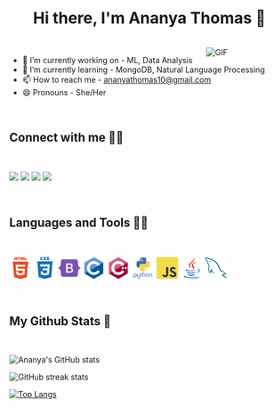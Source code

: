 <h1 align="center"> Hi there, I'm Ananya Thomas 👋</h1>

<br>
<img align="right" alt="GIF" src="https://media.giphy.com/media/VIKOfvqJHcVDrdVivT/giphy.gif" width="150px">

- 🔭 I’m currently working on - ML, Data Analysis
- 🌱 I’m currently learning - MongoDB, Natural Language Processing
- 📫 How to reach me - ananyathomas10@gmail.com
- 😄 Pronouns - She/Her

<br>

## Connect with me 🙋‍♀️
<br>

<p align="left">
<a href="https://in.pinterest.com/ananyathomas10"><img width=50 src="https://camo.githubusercontent.com/ef99a09dfa010e68c26ec4414631a47bbc1086677227bd97538d051b8b93ae21/68747470733a2f2f6564656e742e6769746875622e696f2f537570657254696e7949636f6e732f696d616765732f7376672f70696e7465726573742e737667"></a>
<a href="https://www.linkedin.com/in/ananya-thomas-6b55011b9/"><img width=50 src="https://camo.githubusercontent.com/c8a9c5b414cd812ad6a97a46c29af67239ddaeae08c41724ff7d945fb4c047e5/68747470733a2f2f6564656e742e6769746875622e696f2f537570657254696e7949636f6e732f696d616765732f7376672f6c696e6b6564696e2e737667"></a>
<a href="https://www.instagram.com/_ananyathomas_/"><img src="https://camo.githubusercontent.com/c9dacf0f25a1489fdbc6c0d2b41cda58b77fa210a13a886d6f99e027adfbd358/68747470733a2f2f6564656e742e6769746875622e696f2f537570657254696e7949636f6e732f696d616765732f7376672f696e7374616772616d2e737667" width="50"></a>
<a href="https://open.spotify.com/user/apxlxeswqba5hpwtpiyfdfzgq"><img src="https://camo.githubusercontent.com/15d4e1b8bf3ed25b7131cc93f248f86cc42deaf9e19fdb61aa1ba3b46e0400a5/68747470733a2f2f6564656e742e6769746875622e696f2f537570657254696e7949636f6e732f696d616765732f7376672f73706f746966792e737667" width="50"></a>
</p>

<br>

## Languages and Tools 👩‍💻
<br>

<a ><img src="https://raw.githubusercontent.com/devicons/devicon/master/icons/html5/html5-plain-wordmark.svg" alt="html5" width="40" height="40"/></a>
<a ><img src="https://raw.githubusercontent.com/devicons/devicon/master/icons/css3/css3-plain-wordmark.svg" alt="css3" width="40" height="40"/></a>
<a ><img src="https://raw.githubusercontent.com/devicons/devicon/master/icons/bootstrap/bootstrap-plain.svg" alt="bootstrap" width="40" height="40"/></a>
<a ><img src="https://raw.githubusercontent.com/devicons/devicon/master/icons/c/c-original.svg" alt="c" width="40" height="40"/></a>
<a ><img src="https://raw.githubusercontent.com/devicons/devicon/master/icons/cplusplus/cplusplus-original.svg" alt="cplusplus" width="40" height="40"/></a>
<a ><img src="https://raw.githubusercontent.com/devicons/devicon/master/icons/python/python-original-wordmark.svg" alt="python" width="40" height="40"/></a>
<a><img src="https://raw.githubusercontent.com/devicons/devicon/master/icons/javascript/javascript-original.svg" alt ="javascript" width="40" height="40"/></a>
<a><img src="https://raw.githubusercontent.com/devicons/devicon/master/icons/java/java-original.svg" alt ="java" width="40" height="40"/></a>
<a><img src="https://raw.githubusercontent.com/devicons/devicon/master/icons/mysql/mysql-original.svg" alt ="mysql" width="40" height="40"/></a>

<br>

## My Github Stats 🤖
<br>

![Ananya's GitHub stats](https://github-readme-stats.vercel.app/api?username=ananyathomas&show_icons=true&theme=radical)
<br>

![GitHub streak stats](https://github-readme-streak-stats.herokuapp.com/?user=ananyathomas&show_icons=true&theme=radical)
<br>

[![Top Langs](https://github-readme-stats.vercel.app/api/top-langs/?username=ananyathomas&layout=compact&show_icons=true&theme=radical)](https://github.com/ananyathomas/github-readme-stats)


<!--
**ananyathomas/ananyathomas** is a ✨ _special_ ✨ repository because its `README.md` (this file) appears on your GitHub profile.

Here are some ideas to get you started:

- 🔭 I’m currently working on ...
- 🌱 I’m currently learning ...
- 👯 I’m looking to collaborate on ...
- 🤔 I’m looking for help with ...
- 💬 Ask me about ...
- 📫 How to reach me: ...
- 😄 Pronouns: ...
- ⚡ Fun fact: ...
-->
